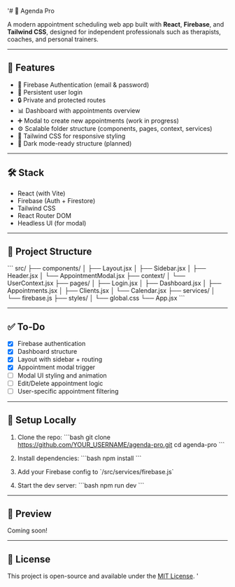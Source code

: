 '# 📅 Agenda Pro

A modern appointment scheduling web app built with **React**, **Firebase**, and **Tailwind CSS**, designed for independent professionals such as therapists, coaches, and personal trainers.

---

## 🚀 Features

- 🔐 Firebase Authentication (email & password)
- 👤 Persistent user login
- 🔒 Private and protected routes
- 📊 Dashboard with appointments overview
- ➕ Modal to create new appointments (work in progress)
- ⚙️ Scalable folder structure (components, pages, context, services)
- 💅 Tailwind CSS for responsive styling
- 🌙 Dark mode-ready structure (planned)

---

## 🛠️ Stack

- React (with Vite)
- Firebase (Auth + Firestore)
- Tailwind CSS
- React Router DOM
- Headless UI (for modal)

---

## 📁 Project Structure

\`\`\`
src/
├── components/
│ ├── Layout.jsx
│ ├── Sidebar.jsx
│ ├── Header.jsx
│ └── AppointmentModal.jsx
├── context/
│ └── UserContext.jsx
├── pages/
│ ├── Login.jsx
│ ├── Dashboard.jsx
│ ├── Appointments.jsx
│ ├── Clients.jsx
│ └── Calendar.jsx
├── services/
│ └── firebase.js
├── styles/
│ └── global.css
└── App.jsx
\`\`\`

---

## ✅ To-Do

- [x] Firebase authentication
- [x] Dashboard structure
- [x] Layout with sidebar + routing
- [x] Appointment modal trigger
- [ ] Modal UI styling and animation
- [ ] Edit/Delete appointment logic
- [ ] User-specific appointment filtering

---

## 🧪 Setup Locally

1. Clone the repo:
   \`\`\`bash
   git clone https://github.com/YOUR_USERNAME/agenda-pro.git
   cd agenda-pro
   \`\`\`

2. Install dependencies:
   \`\`\`bash
   npm install
   \`\`\`

3. Add your Firebase config to \`/src/services/firebase.js\`

4. Start the dev server:
   \`\`\`bash
   npm run dev
   \`\`\`

---

## 📸 Preview

Coming soon!

---

## 📄 License

This project is open-source and available under the [MIT License](LICENSE).
'
